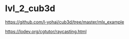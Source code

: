 # lvl_2_cub3d

https://github.com/l-yohai/cub3d/tree/master/mlx_example

https://lodev.org/cgtutor/raycasting.html
